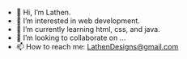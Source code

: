- 👋 Hi, I’m Lathen. 
- 👀 I’m interested in web development.
- 🌱 I’m currently learning html, css, and java.
- 💞️ I’m looking to collaborate on ...
- 📫 How to reach me: LathenDesigns@gmail.com

<!---
LathenDesigns/LathenDesigns is a ✨ special ✨ repository because its `README.md` (this file) appears on your GitHub profile.
You can click the Preview link to take a look at your changes.
--->
